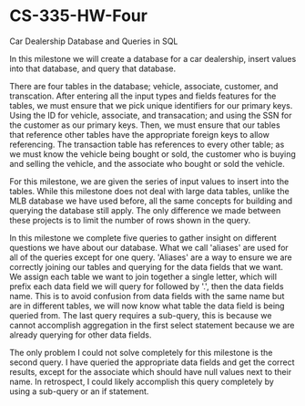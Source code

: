 # CS-335-HW-Four
Car Dealership Database and Queries in SQL

In this milestone we will create a database for a car dealership, insert values into that database, and query that database.

There are four tables in the database; vehicle, associate, customer, and transcation. After entering all the input types and fields features for the tables, we must ensure that we pick unique identifiers for our primary keys. Using the ID for vehicle, associate, and transacation; and using the SSN for the customer as our primary keys. Then, we must ensure that our tables that reference other tables have the appropriate foreign keys to allow referencing. The transaction table has references to every other table; as we must know the vehicle being bought or sold, the customer who is buying and selling the vehicle, and the associate who bought or sold the vehicle. 

For this milestone, we are given the series of input values to insert into the tables. While this milestone does not deal with large data tables, unlike the MLB database we have used before, all the same concepts for building and querying the database still apply. The only difference we made between these projects is to limit the number of rows shown in the query. 

In this milestone we complete five queries to gather insight on different questions we have about our database. What we call 'aliases' are used for all of the queries except for one query. 'Aliases' are a way to ensure we are correctly joining our tables and querying for the data fields that we want. We assign each table we want to join together a single letter, which will prefix each data field we will query for followed by '.', then the data fields name. This is to avoid confusion from data fields with the same name but are in different tables, we will now know what table the data field is being queried from. The last query requires a sub-query, this is because we cannot accomplish aggregation in the first select statement because we are already querying for other data fields. 

The only problem I could not solve completely for this milestone is the second query. I have queried the appropriate data fields and get the correct results, except for the associate which should have null values next to their name. In retrospect, I could likely accomplish this query completely by using a sub-query or an if statement. 
